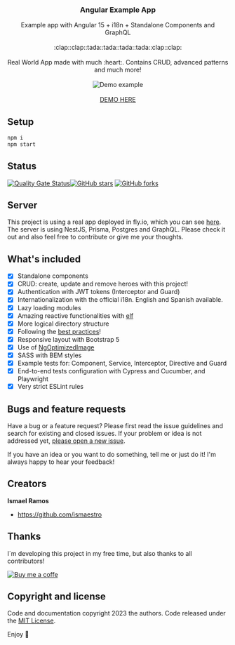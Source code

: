 <p align="center">
  <h3 align="center">Angular Example App</h3>

  <p align="center">
    Example app with Angular 15 + i18n + Standalone Components and GraphQL
    <br>
    <br>
    :clap::clap::tada::tada::tada::tada::clap::clap:
    <br>
    <br>
    Real World App made with much :heart:. Contains CRUD, advanced patterns and much more!
    <br>
    <br>
    <img src="https://media.giphy.com/media/lIbaRQKLbCWkUZUOYs/giphy.gif" alt="Demo example"/>
    <br>
    <br>
    <a href="https://angular-example-app.netlify.app/">DEMO HERE</a>
  </p>
</p>

## Setup

```bash
npm i
npm start
```

## Status

[![Quality Gate Status](https://sonarcloud.io/api/project_badges/measure?project=angular-example-app&metric=alert_status)](https://sonarcloud.io/summary/new_code?id=angular-example-app)[![GitHub stars](https://img.shields.io/github/stars/ismaestro/angular8-example-app.svg?style=social&label=Star)](https://github.com/ismaestro/angular8-example-app)
[![GitHub forks](https://img.shields.io/github/forks/ismaestro/angular8-example-app.svg?style=social&label=Fork)](https://github.com/ismaestro/angular8-example-app/fork)

## Server

This project is using a real app deployed in fly.io, which you can see
[here](https://github.com/Ismaestro/nestjs-example-app). The server is using NestJS, Prisma,
Postgres and GraphQL. Please check it out and also feel free to contribute or give me your thoughts.

## What's included

- [x] Standalone components
- [x] CRUD: create, update and remove heroes with this project!
- [x] Authentication with JWT tokens (Interceptor and Guard)
- [x] Internationalization with the official i18n. English and Spanish available.
- [x] Lazy loading modules
- [x] Amazing reactive functionalities with [elf](https://github.com/ngneat/elf)
- [x] More logical directory structure
- [x] Following the [best practices](https://angular.io/guide/styleguide)!
- [x] Responsive layout with Bootstrap 5
- [x] Use of [NgOptimizedImage](https://angular.io/guide/image-directive)
- [x] SASS with BEM styles
- [x] Example tests for: Component, Service, Interceptor, Directive and Guard
- [x] End-to-end tests configuration with Cypress and Cucumber, and Playwright
- [x] Very strict ESLint rules

## Bugs and feature requests

Have a bug or a feature request? Please first read the issue guidelines and search for existing and
closed issues. If your problem or idea is not addressed yet,
[please open a new issue](https://github.com/Ismaestro/angular-example-app/issues/new).

If you have an idea or you want to do something, tell me or just do it! I'm always happy to hear
your feedback!

## Creators

**Ismael Ramos**

- <https://github.com/ismaestro>

## Thanks

I´m developing this project in my free time, but also thanks to all contributors!

<p>
  <a href="https://www.buymeacoffee.com/ismaestro">
    <img src="https://res.cloudinary.com/ismaestro/image/upload/c_scale,w_200/v1677755383/angularexampleapp/bmc_qr_tjz1ws.png" alt="Buy me a coffe"/>
  </a>
</p>

## Copyright and license

Code and documentation copyright 2023 the authors. Code released under the
[MIT License](https://github.com/Ismaestro/angular-example-app/blob/master/LICENSE).

Enjoy :metal:
